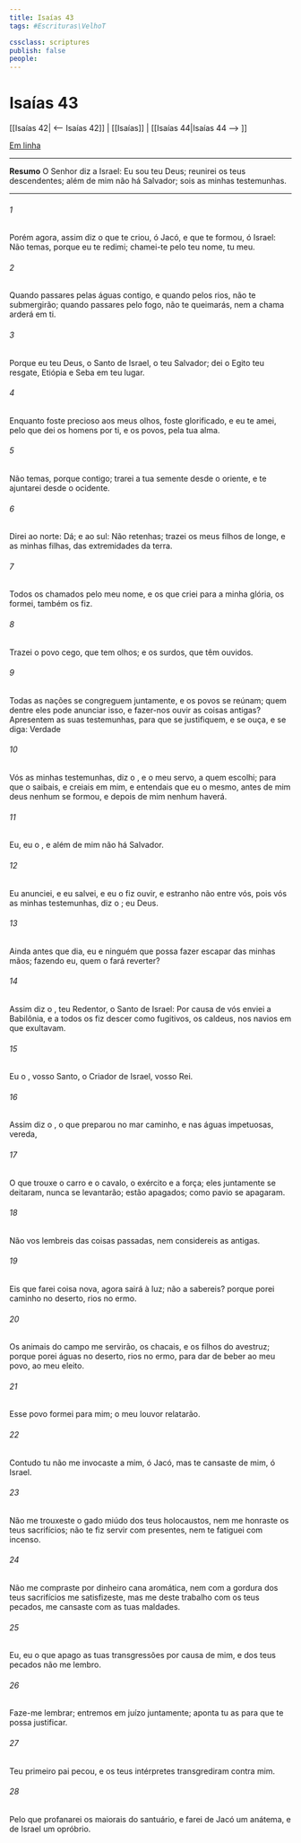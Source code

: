 ```yaml
---
title: Isaías 43
tags: #Escrituras\VelhoT

cssclass: scriptures
publish: false
people:
---
```


# Isaías 43
[[Isaías 42| <-- Isaías 42]] | [[Isaías]] | [[Isaías 44|Isaías 44 --> ]]

[Em linha](https://churchofjesuschrist.org/study/scriptures/ot/isa/43?lang=por)

---
__Resumo__
O Senhor diz a Israel: Eu sou teu Deus; reunirei os teus descendentes; além de mim não há Salvador; sois as minhas testemunhas.

---
###### 1 
Porém agora, assim diz o  que te criou, ó Jacó, e que te formou, ó Israel: Não temas, porque eu te redimi; chamei-te pelo teu nome, tu  meu.

###### 2 
Quando passares pelas águas  contigo, e quando pelos rios, não te submergirão; quando passares pelo fogo, não te queimarás, nem a chama arderá em ti.

###### 3 
Porque eu   teu Deus, o Santo de Israel, o teu Salvador; dei o Egito  teu resgate, Etiópia e Seba em teu lugar.

###### 4 
Enquanto foste precioso aos meus olhos,  foste glorificado, e eu te amei, pelo que dei os homens por ti, e os povos, pela tua alma.

###### 5 
Não temas,  porque  contigo; trarei a tua semente desde o oriente, e te ajuntarei desde o ocidente.

###### 6 
Direi ao norte: Dá; e ao sul: Não retenhas; trazei os meus filhos de longe, e as minhas filhas, das extremidades da terra.

###### 7 
Todos os chamados pelo meu nome, e os que criei para a minha glória, os formei,  também os fiz.

###### 8 
Trazei o povo cego, que tem olhos; e os surdos, que têm ouvidos.

###### 9 
Todas as nações se congreguem juntamente, e os povos se reúnam; quem dentre eles pode anunciar isso, e fazer-nos ouvir as coisas antigas? Apresentem as suas testemunhas, para que se justifiquem, e se ouça, e se diga: Verdade 

###### 10 
Vós  as minhas testemunhas, diz o , e o meu servo, a quem escolhi; para que o saibais, e creiais em mim, e entendais que eu  o mesmo,  antes de mim deus nenhum se formou, e depois de mim nenhum haverá.

###### 11 
Eu, eu  o , e além de mim não há Salvador.

###### 12 
Eu anunciei, e eu salvei, e eu o fiz ouvir, e  estranho não  entre vós, pois vós  as minhas testemunhas, diz o ; eu  Deus.

###### 13 
Ainda antes que  dia, eu  e ninguém  que possa fazer escapar das minhas mãos; fazendo eu, quem o fará reverter?

###### 14 
Assim diz o , teu Redentor, o Santo de Israel: Por causa de vós enviei  a Babilônia, e a todos os fiz descer como fugitivos,  os caldeus, nos navios em que exultavam.

###### 15 
Eu  o , vosso Santo, o Criador de Israel, vosso Rei.

###### 16 
Assim diz o , o que preparou no mar  caminho, e nas águas impetuosas,  vereda,

###### 17 
O que trouxe o carro e o cavalo, o exército e a força; eles juntamente se deitaram,  nunca se levantarão;  estão apagados; como  pavio se apagaram.

###### 18 
Não vos lembreis das coisas passadas, nem considereis as antigas.

###### 19 
Eis que farei  coisa nova, agora sairá à luz;  não a sabereis? porque porei  caminho no deserto,  rios no ermo.

###### 20 
Os animais do campo me servirão, os chacais, e os filhos do avestruz; porque porei águas no deserto,  rios no ermo, para dar de beber ao meu povo, ao meu eleito.

###### 21 
Esse povo formei para mim; o meu louvor relatarão.

###### 22 
Contudo tu não me invocaste a mim, ó Jacó, mas te cansaste de mim, ó Israel.

###### 23 
Não me trouxeste o gado miúdo dos teus holocaustos, nem me honraste  os teus sacrifícios; não te fiz servir com presentes, nem te fatiguei com incenso.

###### 24 
Não me compraste por dinheiro cana aromática, nem com a gordura dos teus sacrifícios me satisfizeste, mas me deste trabalho com os teus pecados,  me cansaste com as tuas maldades.

###### 25 
Eu, eu  o que apago as tuas transgressões por causa de mim, e dos teus pecados não me lembro.

###### 26 
Faze-me lembrar; entremos em juízo juntamente; aponta tu as  para que te possa justificar.

###### 27 
Teu primeiro pai pecou, e os teus intérpretes transgrediram contra mim.

###### 28 
Pelo que profanarei os maiorais do santuário, e farei de Jacó um anátema, e de Israel um opróbrio.

